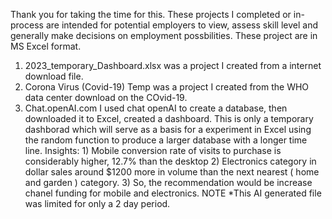 Thank you for taking the time for this. These projects I completed or in-process are intended for potential employers to view, assess skill level and generally make decisions on employment possbilities. These project are in MS Excel format. 
1) 2023_temporary_Dashboard.xlsx was a project I created from a internet download file. 
2) Corona Virus (Covid-19) Temp was a project I created from the WHO data center download on the COvid-19.
3) Chat.openAI.com I used chat openAI to create a database, then downloaded it to Excel, created a dashboard. This is only a temporary dashborad which will serve as a basis for a experiment in Excel using the random function to produce a larger database with a longer time line. Insights: 1) Mobile conversion rate of visits to purchase is considerably higher, 12.7% than the desktop 2) Electronics category in dollar sales around $1200 more in volume than the next nearest ( home and garden ) category. 3) So, the recommendation would be increase chanel funding for mobile and electronics. NOTE *This AI generated file was limited for only a 2 day period.  
